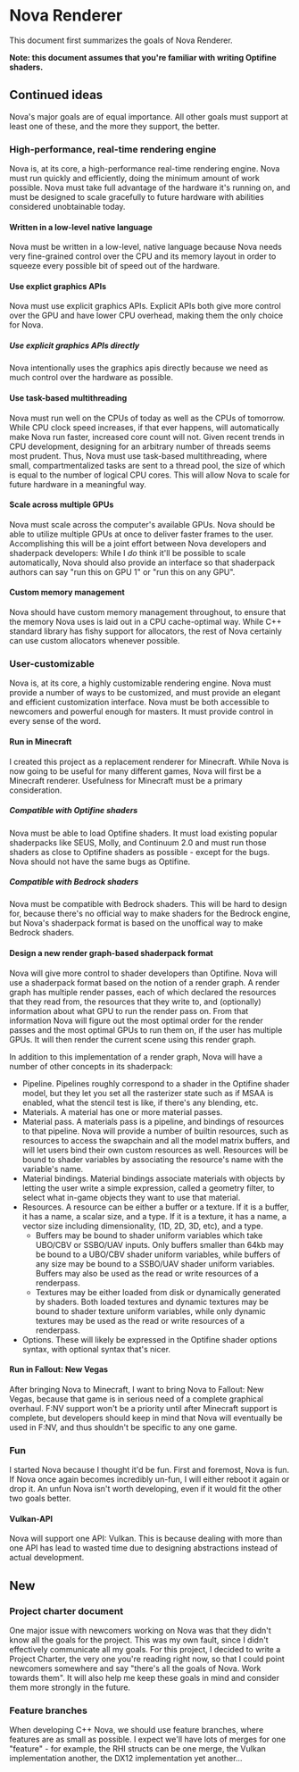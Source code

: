 # Nova Renderer

This document first summarizes the goals of Nova Renderer.

**Note: this document assumes that you're familiar with writing Optifine shaders.**

## Continued ideas

Nova's major goals are of equal importance. All other goals must support at least one of these, and the more they 
support, the better.

### High-performance, real-time rendering engine

Nova is, at its core, a high-performance real-time rendering engine. Nova must run quickly and efficiently, doing the 
minimum amount of work possible. Nova must take full advantage of the hardware it's running on, and must be designed to 
scale gracefully to future hardware with abilities considered unobtainable today.

#### Written in a low-level native language

Nova must be written in a low-level, native language because Nova needs very fine-grained control over the CPU and its
memory layout in order to squeeze every possible bit of speed out of the hardware.

#### Use explict graphics APIs

Nova must use explicit graphics APIs. Explicit APIs both give more control over the GPU and have lower CPU overhead,
 making them the only choice for Nova.

##### Use explicit graphics APIs _directly_

Nova intentionally uses the graphics apis directly because we need as much control over the hardware as possible.

#### Use task-based multithreading

Nova must run well on the CPUs of today as well as the CPUs of tomorrow. While CPU clock speed increases, if that ever
 happens, will  automatically make Nova run faster, increased core count will not. Given recent trends in CPU 
 development, designing for an arbitrary number of threads seems most prudent. Thus, Nova must use task-based 
 multithreading, where small, compartmentalized tasks are sent to a thread pool, the size of which is equal to the
  number of logical CPU cores. This will allow Nova to scale for future hardware in a meaningful way.

#### Scale across multiple GPUs

Nova must scale across the computer's available GPUs. Nova should be able to utilize multiple GPUs at once to deliver 
faster frames to the user. Accomplishing this will be a joint effort between Nova developers and shaderpack developers: 
While I _do_ think it'll be possible to scale automatically, Nova should also provide an interface so that shaderpack 
authors can say "run this on GPU 1" or "run this on any GPU".

#### Custom memory management

Nova should have custom memory management throughout, to ensure that the memory Nova uses is laid out in a CPU 
cache-optimal way. While C++ standard library has fishy support for allocators, the rest of Nova 
certainly can use custom allocators whenever possible.

### User-customizable

Nova is, at its core, a highly customizable rendering engine. Nova must provide a number of ways to be customized, and 
must provide an elegant and efficient customization interface. Nova must be both accessible to newcomers and powerful 
enough for masters. It must provide control in every sense of the word.

#### Run in Minecraft

I created this project as a replacement renderer for Minecraft. While Nova is now going to be useful for many different 
games, Nova will first be a Minecraft renderer. Usefulness for Minecraft must be a primary consideration.

##### Compatible with Optifine shaders

Nova must be able to load Optifine shaders. It must load existing popular shaderpacks like SEUS, Molly, and Continuum 
2.0 and must run those shaders as close to Optifine shaders as possible - except for the bugs. Nova should not have the
same bugs as Optifine.

##### Compatible with Bedrock shaders

Nova must be compatible with Bedrock shaders. This will be hard to design for, because there's no official way to make 
shaders for the Bedrock engine, but Nova's shaderpack format is based on the unoffical way to make Bedrock shaders.

#### Design a new render graph-based shaderpack format

Nova will give more control to shader developers than Optifine. Nova will use a shaderpack format based on the notion of
a render graph. A render graph has multiple render passes, each of which declared the resources that they read from, the 
resources that they write to, and (optionally) information about what GPU to run the render pass on. From that 
information Nova will figure out the most optimal order for the render passes and the most optimal GPUs to run them on, 
if the user has multiple GPUs. It will then render the current scene using this render graph.

In addition to this implementation of a render graph, Nova will have a number of other concepts in its shaderpack:

- Pipeline. Pipelines roughly correspond to a shader in the Optifine shader model, but they let you set all the 
rasterizer state such as if MSAA is enabled, what the stencil test is like, if there's any blending, etc.
- Materials. A material has one or more material passes.
- Material pass. A materials pass is a pipeline, and bindings of resources to that pipeline. Nova will provide a number 
of builtin resources, such as resources to access the swapchain and all the model matrix buffers, and will let users 
bind their own custom resources as well. Resources will be bound to shader variables by associating the resource's name 
with the variable's name.
- Material bindings. Material bindings associate materials with objects by letting the user write a 
simple expression, called a geometry filter, to select what in-game objects they want to use that material.
- Resources. A resource can be either a buffer or a texture. If it is a buffer, it has a name, a scalar size, and a 
type. If it is a texture, it has a name, a vector size including dimensionality, (1D, 2D, 3D, etc), and a type.
  - Buffers may be bound to shader uniform variables which take UBO/CBV or SSBO/UAV inputs. Only buffers smaller than 
  64kb may be bound to a UBO/CBV shader uniform variables, while buffers of any size may be bound to a SSBO/UAV shader 
  uniform variables. Buffers may also be used as the read or write resources of a renderpass.
  - Textures may be either loaded from disk or dynamically generated by shaders. Both loaded textures and dynamic 
  textures may be bound to shader texture uniform variables, while only dynamic textures may be used as the read or
  write resources of a renderpass.
- Options. These will likely be expressed in the Optifine shader options syntax, with optional syntax that's nicer.

#### Run in Fallout: New Vegas

After bringing Nova to Minecraft, I want to bring Nova to Fallout: New Vegas, because that game is in serious need of a 
complete graphical overhaul. F:NV support won't be a priority until after Minecraft support is complete, but developers
 should keep in mind that Nova will eventually be used in F:NV, and thus shouldn't be specific to any one game.

### Fun

I started Nova because I thought it'd be fun. First and foremost, Nova is fun. If Nova once again becomes incredibly 
un-fun, I will either reboot it again or drop it. An unfun Nova isn't worth developing, even if it would fit the other 
two goals better.

#### Vulkan-API

Nova will support one API: Vulkan. This is because dealing with more than one API has lead to wasted time due to designing abstractions instead of actual development.

## New

### Project charter document

One major issue with newcomers working on Nova was that they didn't know all the goals for the project. This was my own 
fault, since I didn't effectively communicate all my goals. For this project, I decided to write a Project Charter, the 
very one you're reading right now, so that I could point newcomers somewhere and say "there's all the goals of Nova. 
Work towards them". It will also help me keep these goals in mind and consider them more strongly in the future.

### Feature branches

When developing C++ Nova, we should use feature branches, where features are as small as possible. I expect we'll have lots
of merges for one "feature" - for example, the RHI structs can be one merge, the Vulkan implementation another, the DX12
implementation yet another...
